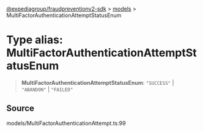 [@expediagroup/fraudpreventionv2-sdk](../../index.md) > [models](../index.md) > MultiFactorAuthenticationAttemptStatusEnum

# Type alias: MultiFactorAuthenticationAttemptStatusEnum

> **MultiFactorAuthenticationAttemptStatusEnum**: `"SUCCESS"` \| `"ABANDON"` \| `"FAILED"`

## Source

models/MultiFactorAuthenticationAttempt.ts:99
